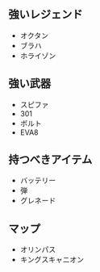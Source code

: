 ## 強いレジェンド

- オクタン
- ブラハ
- ホライゾン

## 強い武器

- スピファ
- 301
- ボルト
- EVA8

## 持つべきアイテム

- バッテリー
- 弾
- グレネード

## マップ

- オリンパス
- キングスキャニオン
